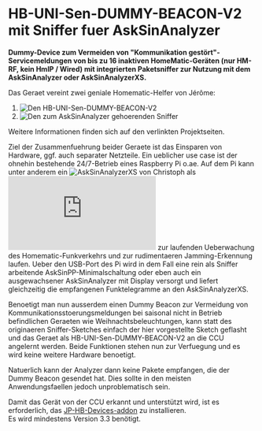 # HB-UNI-Sen-DUMMY-BEACON-V2 mit Sniffer fuer AskSinAnalyzer
**Dummy-Device zum Vermeiden von "Kommunikation gestört"-Servicemeldungen von bis zu 16 inaktiven HomeMatic-Geräten (nur HM-RF, kein HmIP / Wired) mit integrierten Paketsniffer zur Nutzung mit dem AskSinAnalyzer oder AskSinAnalyzerXS.**<br/>

Das Geraet vereint zwei geniale Homematic-Helfer von Jérôme:

1. ![Den HB-UNI-Sen-DUMMY-BEACON-V2](https://github.com/jp112sdl/HB-UNI-Sen-DUMMY-BEACON-V2)
2. ![Den zum AskSinAnalyzer gehoerenden Sniffer](https://github.com/jp112sdl/AskSinAnalyzer)

Weitere Informationen finden sich auf den verlinkten Projektseiten.

Ziel der Zusammenfuehrung beider Geraete ist das Einsparen von Hardware, ggf. auch separater Netzteile. Ein ueblicher use case ist der ohnehin bestehende 24/7-Betrieb eines Raspberry Pi o.ae. Auf dem Pi kann unter anderem ein ![AskSinAnalyzerXS von Christoph](https://github.com/psi-4ward/AskSinAnalyzerXS) als ![Service](https://github.com/psi-4ward/AskSinAnalyzerXS/blob/master/docs/Install_as_Debian_Service.md) zur laufenden Ueberwachung des Homematic-Funkverkehrs und zur rudimentaeren Jamming-Erkennung laufen. Ueber den USB-Port des Pi wird in dem Fall eine rein als Sniffer arbeitende AskSinPP-Minimalschaltung oder eben auch ein ausgewachsener AskSinAnalyzer mit Display versorgt und liefert gleichzeitig die empfangenen Funktelegramme an den AskSinAnalyzerXS.

 Benoetigt man nun ausserdem einen Dummy Beacon zur Vermeidung von Kommunikationsstoerungsmeldungen bei saisonal nicht in Betrieb befindlichen Geraeten wie Weihnachtsbeleuchtungen, kann statt des originaeren Sniffer-Sketches einfach der hier vorgestellte Sketch geflasht und das Geraet als HB-UNI-Sen-DUMMY-BEACON-V2 an die CCU angelernt werden. Beide Funktionen stehen nun zur Verfuegung und es wird keine weitere Hardware benoetigt.  

 Natuerlich kann der Analyzer dann keine Pakete empfangen, die der Dummy Beacon gesendet hat. Dies sollte in den meisten Anwendungsfaellen jedoch unproblematisch sein.


Damit das Gerät von der CCU erkannt und unterstützt wird, ist es erforderlich, das [JP-HB-Devices-addon](https://github.com/jp112sdl/JP-HB-Devices-addon) zu installieren.<br/>Es wird mindestens Version 3.3 benötigt.
